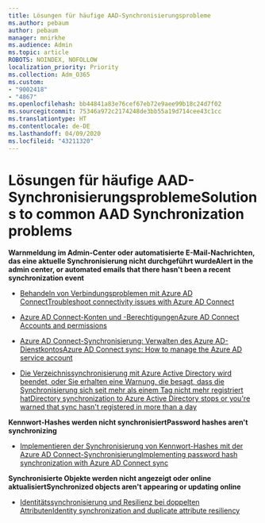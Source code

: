 ```yaml
---
title: Lösungen für häufige AAD-Synchronisierungsprobleme
ms.author: pebaum
author: pebaum
manager: mnirkhe
ms.audience: Admin
ms.topic: article
ROBOTS: NOINDEX, NOFOLLOW
localization_priority: Priority
ms.collection: Adm_O365
ms.custom:
- "9002418"
- "4867"
ms.openlocfilehash: bb44841a83e76cef67eb72e9aee99b18c24d7f02
ms.sourcegitcommit: 75346a972c2174248de3bb55a19d714cee43c1cc
ms.translationtype: HT
ms.contentlocale: de-DE
ms.lasthandoff: 04/09/2020
ms.locfileid: "43211320"
---
```

# <a name="solutions-to-common-aad-synchronization-problems"></a><span data-ttu-id="6bfb4-102">Lösungen für häufige AAD-Synchronisierungsprobleme</span><span class="sxs-lookup"><span data-stu-id="6bfb4-102">Solutions to common AAD Synchronization problems</span></span>

<span data-ttu-id="6bfb4-103">**Warnmeldung im Admin-Center oder automatisierte E-Mail-Nachrichten, das eine aktuelle Synchronisierung nicht durchgeführt wurde**</span><span class="sxs-lookup"><span data-stu-id="6bfb4-103">**Alert in the admin center, or automated emails that there hasn't been a recent synchronization event**</span></span>

- [<span data-ttu-id="6bfb4-104">Behandeln von Verbindungsproblemen mit Azure AD Connect</span><span class="sxs-lookup"><span data-stu-id="6bfb4-104">Troubleshoot connectivity issues with Azure AD Connect</span></span>](https://docs.microsoft.com/azure/active-directory/hybrid/tshoot-connect-connectivity)

- [<span data-ttu-id="6bfb4-105">Azure AD Connect-Konten und -Berechtigungen</span><span class="sxs-lookup"><span data-stu-id="6bfb4-105">Azure AD Connect Accounts and permissions</span></span>](https://go.microsoft.com/fwlink/p/?LinkId=820598)

- [<span data-ttu-id="6bfb4-106">Azure AD Connect-Synchronisierung: Verwalten des Azure AD-Dienstkontos</span><span class="sxs-lookup"><span data-stu-id="6bfb4-106">Azure AD Connect sync: How to manage the Azure AD service account</span></span>](https://docs.microsoft.com/azure/active-directory/hybrid/how-to-connect-azureadaccount)

- [<span data-ttu-id="6bfb4-107">Die Verzeichnissynchronisierung mit Azure Active Directory wird beendet, oder Sie erhalten eine Warnung, die besagt, dass die Synchronisierung sich seit mehr als einem Tag nicht mehr registriert hat</span><span class="sxs-lookup"><span data-stu-id="6bfb4-107">Directory synchronization to Azure Active Directory stops or you're warned that sync hasn't registered in more than a day</span></span>](https://support.microsoft.com/help/2882421/directory-synchronization-to-azure-active-directory-stops-or-you-re-warned-that-sync-hasn-t-registered-in-more-than-a-day)
 
<span data-ttu-id="6bfb4-108">**Kennwort-Hashes werden nicht synchronisiert**</span><span class="sxs-lookup"><span data-stu-id="6bfb4-108">**Password hashes aren't synchronizing**</span></span>

- [<span data-ttu-id="6bfb4-109">Implementieren der Synchronisierung von Kennwort-Hashes mit der Azure AD Connect-Synchronisierung</span><span class="sxs-lookup"><span data-stu-id="6bfb4-109">Implementing password hash synchronization with Azure AD Connect sync</span></span>](https://docs.microsoft.com/azure/active-directory/hybrid/how-to-connect-password-hash-synchronization)

<span data-ttu-id="6bfb4-110">**Synchronisierte Objekte werden nicht angezeigt oder online aktualisiert**</span><span class="sxs-lookup"><span data-stu-id="6bfb4-110">**Synchronized objects aren't appearing or updating online**</span></span>

- [<span data-ttu-id="6bfb4-111">Identitätssynchronisierung und Resilienz bei doppelten Attributen</span><span class="sxs-lookup"><span data-stu-id="6bfb4-111">Identity synchronization and duplicate attribute resiliency</span></span>](https://docs.microsoft.com/azure/active-directory/hybrid/how-to-connect-syncservice-duplicate-attribute-resiliency)
